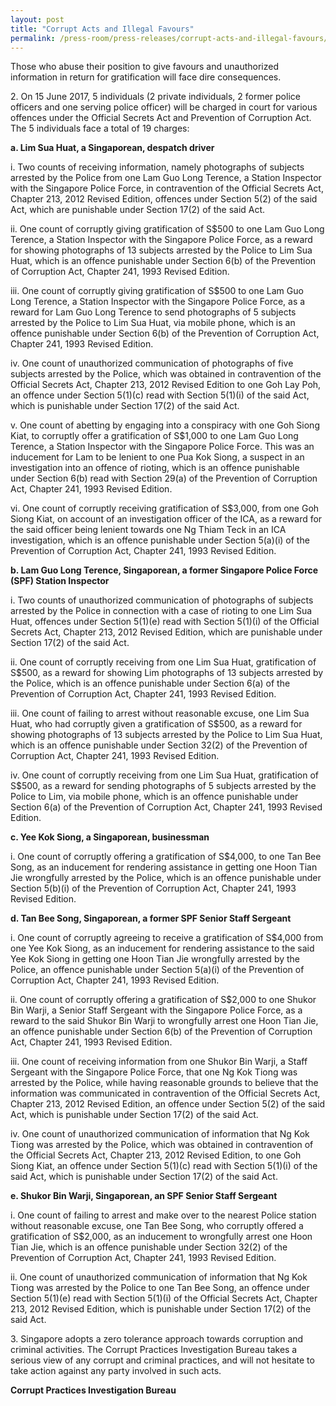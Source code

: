 ```yaml
---
layout: post
title: "Corrupt Acts and Illegal Favours"
permalink: /press-room/press-releases/corrupt-acts-and-illegal-favours/
---
```

Those who abuse their position to give favours and unauthorized information in return for gratification will face dire consequences.

2\.         On 15 June 2017, 5 individuals (2 private individuals, 2 former police officers and one serving police officer) will be charged in court for various offences under the Official Secrets Act and Prevention of Corruption Act. The 5 individuals face a total of 19 charges:

**a. Lim Sua Huat, a Singaporean, despatch driver**

i. Two counts of receiving information, namely photographs of subjects arrested by the Police from one Lam Guo Long Terence, a Station Inspector  with the Singapore Police Force, in contravention of the Official Secrets Act, Chapter 213, 2012 Revised Edition, offences under Section 5(2) of the said Act, which are punishable under Section 17(2) of the said Act.

ii. One count of corruptly giving gratification of S$500 to one Lam Guo Long Terence, a Station Inspector  with the Singapore Police Force, as a reward for showing photographs of 13 subjects arrested by the Police to Lim Sua Huat, which is an offence punishable under Section 6(b) of the Prevention of Corruption Act, Chapter 241, 1993 Revised Edition.

iii. One count of corruptly giving gratification of S$500 to one Lam Guo Long Terence, a Station Inspector with the Singapore Police Force, as a reward for Lam Guo Long Terence to send photographs of 5 subjects arrested by the Police to Lim Sua Huat, via mobile phone, which is an offence punishable under Section 6(b) of the Prevention of Corruption Act, Chapter 241, 1993 Revised Edition.

iv. One count of unauthorized communication of photographs of five subjects arrested by the Police, which was obtained in contravention of the Official Secrets Act, Chapter 213, 2012 Revised Edition to one Goh Lay Poh, an offence under Section 5(1)(c) read with Section 5(1)(i) of the said Act, which is punishable under Section 17(2) of the said Act.

v. One count of abetting by engaging into a conspiracy with one Goh Siong Kiat, to corruptly offer a gratification of S$1,000 to one Lam Guo Long Terence, a Station Inspector with the Singapore Police Force. This was an inducement for Lam to be lenient to one Pua Kok Siong, a suspect in an investigation into an offence of rioting, which is an offence punishable under Section 6(b) read with Section 29(a) of the Prevention of Corruption Act, Chapter 241, 1993 Revised Edition.

vi. One count of corruptly receiving gratification of S$3,000, from one Goh Siong Kiat, on account of an investigation officer of the ICA, as a reward for the said officer being lenient towards one Ng Thiam Teck in an ICA investigation, which is an offence punishable under Section 5(a)(i) of the Prevention of Corruption Act, Chapter 241, 1993 Revised Edition.

**b. Lam Guo Long Terence, Singaporean, a former Singapore Police Force (SPF) Station Inspector**

i. Two counts of unauthorized communication of photographs of subjects arrested by the Police in connection with a case of rioting to one Lim Sua Huat, offences under Section 5(1)(e) read with Section 5(1)(i) of the Official Secrets Act, Chapter 213, 2012 Revised Edition, which are punishable under Section 17(2) of the said Act.

ii. One count of corruptly receiving from one Lim Sua Huat, gratification of S$500, as a reward for showing Lim photographs of 13 subjects arrested by the Police, which is an offence punishable under Section 6(a) of the Prevention of Corruption Act, Chapter 241, 1993 Revised Edition.

iii. One count of failing to arrest without reasonable excuse, one Lim Sua Huat, who had corruptly given a gratification of S$500, as a reward for showing photographs of 13 subjects arrested by the Police to Lim Sua Huat, which is an offence punishable under Section 32(2) of the Prevention of Corruption Act, Chapter 241, 1993 Revised Edition.

iv. One count of corruptly receiving from one Lim Sua Huat, gratification of S$500, as a reward for sending photographs of 5 subjects arrested by the Police to Lim, via mobile phone, which is an offence punishable under Section 6(a) of the Prevention of Corruption Act, Chapter 241, 1993 Revised Edition.

**c. Yee Kok Siong, a Singaporean, businessman**

i. One count of corruptly offering a gratification of S$4,000, to one Tan Bee Song, as an inducement for rendering assistance in getting one Hoon Tian Jie wrongfully arrested by the Police, which is an offence punishable under Section 5(b)(i) of the Prevention of Corruption Act, Chapter 241, 1993 Revised Edition.

**d. Tan Bee Song, Singaporean, a former SPF Senior Staff Sergeant**

i. One count of corruptly agreeing to receive a gratification of S$4,000 from one Yee Kok Siong, as an inducement for rendering assistance to the said Yee Kok Siong in getting one Hoon Tian Jie wrongfully arrested by the Police, an offence punishable under Section 5(a)(i) of the Prevention of Corruption Act, Chapter 241, 1993 Revised Edition.

ii. One count of corruptly offering a gratification of S$2,000 to one Shukor Bin Warji, a Senior Staff Sergeant with the Singapore Police Force, as a reward to the said Shukor Bin Warji to wrongfully arrest one Hoon Tian Jie, an offence punishable under Section 6(b) of the Prevention of Corruption Act, Chapter 241, 1993 Revised Edition.

iii. One count of receiving information from one Shukor Bin Warji, a Staff Sergeant with the Singapore Police Force, that one Ng Kok Tiong was arrested by the Police, while having reasonable grounds to believe that the information was communicated in contravention of the Official Secrets Act, Chapter 213, 2012 Revised Edition, an offence under Section 5(2) of the said Act, which is punishable under Section 17(2) of the said Act.

iv. One count of unauthorized communication of information that Ng Kok Tiong was arrested by the Police, which was obtained in contravention of the Official Secrets Act, Chapter 213, 2012 Revised Edition, to one Goh Siong Kiat, an offence under Section 5(1)(c) read with Section 5(1)(i) of the said Act, which is punishable under Section 17(2) of the said Act.

**e. Shukor Bin Warji, Singaporean, an SPF Senior Staff Sergeant**

i. One count of failing to arrest and make over to the nearest Police station without reasonable excuse, one Tan Bee Song, who corruptly offered a gratification of S$2,000, as an inducement to wrongfully arrest one Hoon Tian Jie, which is an offence punishable under Section 32(2) of the Prevention of Corruption Act, Chapter 241, 1993 Revised Edition.

ii. One count of unauthorized communication of information that Ng Kok Tiong was arrested by the Police to one Tan Bee Song, an offence under Section 5(1)(e) read with Section 5(1)(i) of the Official Secrets Act, Chapter 213, 2012 Revised Edition, which is punishable under Section 17(2) of the said Act.

3\.         Singapore adopts a zero tolerance approach towards corruption and criminal activities. The Corrupt Practices Investigation Bureau takes a serious view of any corrupt and criminal practices, and will not hesitate to take action against any party involved in such acts.

**Corrupt Practices Investigation Bureau**
